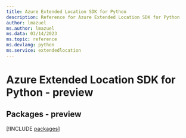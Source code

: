 ```yaml
---
title: Azure Extended Location SDK for Python
description: Reference for Azure Extended Location SDK for Python
author: lmazuel
ms.author: lmazuel
ms.data: 03/14/2023
ms.topic: reference
ms.devlang: python
ms.service: extendedlocation
---
```

# Azure Extended Location SDK for Python - preview
## Packages - preview
[!INCLUDE [packages](extended-location-index.md)]